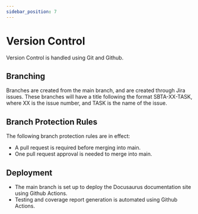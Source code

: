 ```yaml
---
sidebar_position: 7
---
```


# Version Control

Version Control is handled using Git and Github.

## Branching
Branches are created from the main branch, and are created through Jira issues. These branches will have a title following the format SBTA-XX-TASK, where XX is the issue number, and TASK is the name of the issue.

## Branch Protection Rules

The following branch protection rules are in effect:
- A pull request is required before merging into main.
- One pull request approval is needed to merge into main.

## Deployment

- The main branch is set up to deploy the Docusaurus documentation site using Github Actions.
- Testing and coverage report generation is automated using Github Actions.
